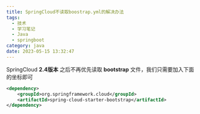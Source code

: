 ```yaml
---
title: SpringCloud不读取boostrap.yml的解决办法
tags: 
  - 技术
  - 学习笔记
  - Java
  - springboot
category: java
date: 2023-05-15 13:32:47
---
```


SpringCloud **2.4版本** 之后不再优先读取 **bootstrap** 文件，我们只需要加入下面的坐标即可


```xml
<dependency>
    <groupId>org.springframework.cloud</groupId>
    <artifactId>spring-cloud-starter-bootstrap</artifactId>
</dependency>
```
